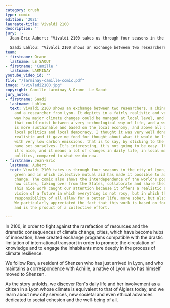```yaml
---
category: crush
type: comic
edition: '2021'
laureate-title: Vivaldi 2100
description: ''
jury: |-
  Jean-Eric Aubert: "Vivaldi 2100 takes us through four seasons in the city of Lyon, which is very green and in which collective mutual aid has made it possible to adapt to climate change. The comic also shows the interdependence of the world's populations and how cities, taking over from the States, collaborate and share their experiences. This nice work caught our attention because it offers a realistic and credible vision of a future in which everything is not rosy, but in which the efforts and responsibility of all allow for a better life, more sober, but also more united. We particularly appreciated the fact that this work is based on foresight work and is the product of a collective effort."

  Saadi Lahlou: "Vivaldi 2100 shows an exchange between two researchers, a Chinese researcher and a researcher from Lyon. It shows in a fairly realistic and very well-documented way the way in which the major climate changes could be managed at local level, and the differences that there could be between a very technological way of life, and a way of life that is, let's say, more sustainable and based on the local economy, and above all on changes in local politics and local democracy. I thought it was very well done and quite realistic and it gave me food for thought about what it would be like to live with very low carbon emissions, that is to say, by sticking to the targets we have set ourselves. It's interesting, it's not going to be easy. It's feasible, it's nice, it's different, and it means a lot of changes in daily life, in local management and politics, compared to what we do now."
team:
- firstname: Orane
  lastname: LE SAOUT
- firstname: 'Camille '
  lastname: LARMINAY
youtube_video_id: ''
file: "/larminay-camille-comic.pdf"
image: "/vivladi2100.jpg"
copyright: Camille Larminay & Orane  Le Saout
jury_notes:
- firstname: Saadi
  lastname: Lahlou
  text: Vivaldi 2100 shows an exchange between two researchers, a Chinese researcher
    and a researcher from Lyon. It depicts in a fairly realistic and very well-documented
    way how major climate changes could be managed at local level, and the differences
    that could exist between a very technological way of life, and a way of life that
    is more sustainable and based on the local economy, and above all on changes in
    local politics and local democracy. I thought it was very well done and quite
    realistic and it gave me food for thought about what it would be like to live
    with very low carbon emissions, that is to say, by sticking to the targets we
    have set ourselves. It's interesting, it's not going to be easy. It's feasible,
    it's nice, and it means a lot of changes in daily life, in local management and
    politics, compared to what we do now.
- firstname: Jean-Eric
  lastname: Aubert
  text: Vivaldi 2100 takes us through four seasons in the city of Lyon, which is very
    green and in which collective mutual aid has made it possible to adapt to climate
    change. The comic also shows the interdependence of the world's populations and
    how cities, taking over from the States, collaborate and share their experiences.
    This nice work caught our attention because it offers a realistic and credible
    vision of a future in which everything is not rosy, but in which the efforts and
    responsibility of all allow for a better life, more sober, but also more united.
    We particularly appreciated the fact that this work is based on foresight work
    and is the product of a collective effort.

---
```

In 2100, in order to fight against the rarefaction of resources and the dramatic consequences of climate change, cities, which have become hubs of innovation, have created exchange programs compatible with the drastic limitation of international transport in order to promote the circulation of knowledge and to engage the inhabitants more deeply in the process of climate resilience. 

We follow Ren, a resident of Shenzen who has just arrived in Lyon, and who maintains a correspondence with Achille, a native of Lyon who has himself moved to Shenzen. 

As the story unfolds, we discover Ren's daily life and her involvement as a citizen in a Lyon whose climate is equivalent to that of Algiers today, and we learn about new city services, new societal and even ethical advances dedicated to social cohesion and the well-being of all.